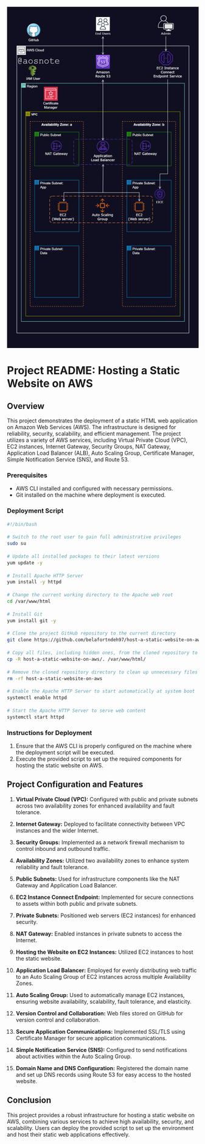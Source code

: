 ![Alt text](Host_a_Static_Website_on_AWS_Architecture.png)



# Project README: Hosting a Static Website on AWS

## Overview

This project demonstrates the deployment of a static HTML web application on Amazon Web Services (AWS). The infrastructure is designed for reliability, security, scalability, and efficient management. The project utilizes a variety of AWS services, including Virtual Private Cloud (VPC), EC2 instances, Internet Gateway, Security Groups, NAT Gateway, Application Load Balancer (ALB), Auto Scaling Group, Certificate Manager, Simple Notification Service (SNS), and Route 53.


### Prerequisites

- AWS CLI installed and configured with necessary permissions.
- Git installed on the machine where deployment is executed.

### Deployment Script

```bash
#!/bin/bash

# Switch to the root user to gain full administrative privileges
sudo su

# Update all installed packages to their latest versions
yum update -y

# Install Apache HTTP Server
yum install -y httpd

# Change the current working directory to the Apache web root
cd /var/www/html

# Install Git
yum install git -y

# Clone the project GitHub repository to the current directory
git clone https://github.com/belafortndeh97/host-a-static-website-on-aws.git

# Copy all files, including hidden ones, from the cloned repository to the Apache web root
cp -R host-a-static-website-on-aws/. /var/www/html/

# Remove the cloned repository directory to clean up unnecessary files
rm -rf host-a-static-website-on-aws

# Enable the Apache HTTP Server to start automatically at system boot
systemctl enable httpd 

# Start the Apache HTTP Server to serve web content
systemctl start httpd
```

### Instructions for Deployment

1. Ensure that the AWS CLI is properly configured on the machine where the deployment script will be executed.
2. Execute the provided script to set up the required components for hosting the static website on AWS.

## Project Configuration and Features

1. **Virtual Private Cloud (VPC):** Configured with public and private subnets across two availability zones for enhanced availability and fault tolerance.

2. **Internet Gateway:** Deployed to facilitate connectivity between VPC instances and the wider Internet.

3. **Security Groups:** Implemented as a network firewall mechanism to control inbound and outbound traffic.

4. **Availability Zones:** Utilized two availability zones to enhance system reliability and fault tolerance.

5. **Public Subnets:** Used for infrastructure components like the NAT Gateway and Application Load Balancer.

6. **EC2 Instance Connect Endpoint:** Implemented for secure connections to assets within both public and private subnets.

7. **Private Subnets:** Positioned web servers (EC2 instances) for enhanced security.

8. **NAT Gateway:** Enabled instances in private subnets to access the Internet.

9. **Hosting the Website on EC2 Instances:** Utilized EC2 instances to host the static website.

10. **Application Load Balancer:** Employed for evenly distributing web traffic to an Auto Scaling Group of EC2 instances across multiple Availability Zones.

11. **Auto Scaling Group:** Used to automatically manage EC2 instances, ensuring website availability, scalability, fault tolerance, and elasticity.

12. **Version Control and Collaboration:** Web files stored on GitHub for version control and collaboration.

13. **Secure Application Communications:** Implemented SSL/TLS using Certificate Manager for secure application communications.

14. **Simple Notification Service (SNS):** Configured to send notifications about activities within the Auto Scaling Group.

15. **Domain Name and DNS Configuration:** Registered the domain name and set up DNS records using Route 53 for easy access to the hosted website.

## Conclusion

This project provides a robust infrastructure for hosting a static website on AWS, combining various services to achieve high availability, security, and scalability. Users can deploy the provided script to set up the environment and host their static web applications effectively. 
